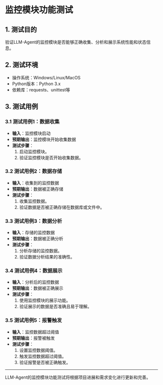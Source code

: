 # 监控模块功能测试

## 1. 测试目的

验证LLM-Agent的监控模块是否能够正确收集、分析和展示系统性能和状态信息。

## 2. 测试环境

- 操作系统：Windows/Linux/MacOS
- Python版本：Python 3.x
- 依赖库：requests、unittest等

## 3. 测试用例

### 3.1 测试用例1：数据收集

- **输入**：监控模块启动
- **预期输出**：监控模块开始收集数据
- **测试步骤**：
  1. 启动监控模块。
  2. 验证监控模块是否开始收集数据。

### 3.2 测试用例2：数据存储

- **输入**：收集到的监控数据
- **预期输出**：数据被正确存储
- **测试步骤**：
  1. 收集监控数据。
  2. 验证数据是否被正确存储在数据库或文件中。

### 3.3 测试用例3：数据分析

- **输入**：存储的监控数据
- **预期输出**：数据被正确分析
- **测试步骤**：
  1. 分析存储的监控数据。
  2. 验证数据分析结果的准确性。

### 3.4 测试用例4：数据展示

- **输入**：分析后的监控数据
- **预期输出**：数据被正确展示
- **测试步骤**：
  1. 使用监控模块的展示功能。
  2. 验证展示的数据是否准确且易于理解。

### 3.5 测试用例5：报警触发

- **输入**：监控数据超过阈值
- **预期输出**：报警被触发
- **测试步骤**：
  1. 设置监控数据阈值。
  2. 触发监控数据超过阈值。
  3. 验证报警是否被正确触发。

---

LLM-Agent的监控模块功能测试将根据项目进展和需求变化进行更新和完善。